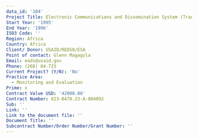 ```yaml
---
data_id: '104'
Project Title: Electronic Communications and Dissemination System (TradeNet)
Start Year: '1995'
End Year: '1996'
ISO3 Code: ''
Region: Africa
Country: Africa
Client/ Donor: USAID/REDSO/ESA
Point of contact: Glenn Magagula
Email: eads@usaid.gov
Phone: (268) 84-723
Current Project? (Y/N): 'No'
Practice Area:
  - Monitoring and Evaluation
Prime: x
Contract Value USD: '42000.00'
Contract Number: 623-0478.23-A-004092
Sub: ''
Link: ''
Link to the document file: ''
Document Title: ''
Subcontract Number/Order Number/Grant Number: ''
---
```


